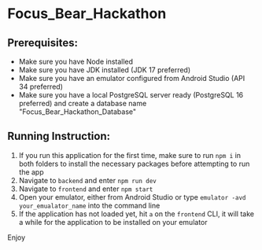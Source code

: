# Focus_Bear_Hackathon
 
## Prerequisites:

-  Make sure you have Node installed
-  Make sure you have JDK installed (JDK 17 preferred)
-  Make sure you have an emulator configured from Android Studio (API 34 preferred)
-  Make sure you have a local PostgreSQL server ready (PostgreSQL 16 preferred) and create a database name "Focus_Bear_Hackathon_Database" 

## Running Instruction:

1. If you run this application for the first time, make sure to run `npm i` in both folders to install the necessary packages before attempting to run the app
2. Navigate to `backend` and enter `npm run dev`
3. Navigate to `frontend` and enter `npm start`
4. Open your emulator, either from Android Studio or type `emulator -avd your_emualator_name` into the command line
5. If the application has not loaded yet, hit `a` on the `frontend` CLI, it will take a while for the application to be installed on your emulator

Enjoy 

